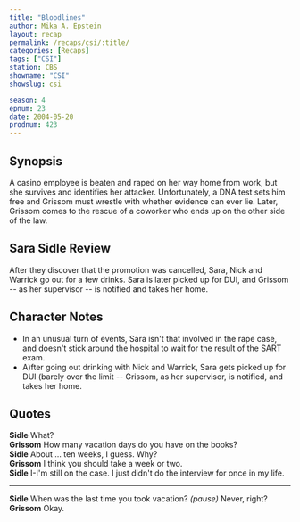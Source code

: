 ```yaml
---
title: "Bloodlines"
author: Mika A. Epstein
layout: recap
permalink: /recaps/csi/:title/
categories: [Recaps]
tags: ["CSI"]
station: CBS
showname: "CSI"
showslug: csi

season: 4
epnum: 23
date: 2004-05-20
prodnum: 423  
---
```


## Synopsis

A casino employee is beaten and raped on her way home from work, but she survives and identifies her attacker. Unfortunately, a DNA test sets him free and Grissom must wrestle with whether evidence can ever lie. Later, Grissom comes to the rescue of a coworker who ends up on the other side of the law.

## Sara Sidle Review

After they discover that the promotion was cancelled, Sara, Nick and Warrick go out for a few drinks. Sara is later picked up for DUI, and Grissom -- as her supervisor -- is notified and takes her home.

## Character Notes

* In an unusual turn of events, Sara isn't that involved in the rape case, and doesn't stick around the hospital to wait for the result of the SART exam.  
* A)fter going out drinking with Nick and Warrick, Sara gets picked up for DUI (barely over the limit -- Grissom, as her supervisor, is notified, and takes her home.

## Quotes

**Sidle** What?  
**Grissom** How many vacation days do you have on the books?  
**Sidle** About ... ten weeks, I guess. Why?  
**Grissom** I think you should take a week or two.  
**Sidle** I-I'm still on the case. I just didn't do the interview for once in my life.  

- - -

**Sidle** When was the last time you took vacation? _(pause)_ Never, right?  
**Grissom** Okay.